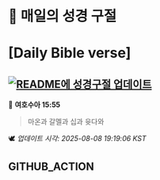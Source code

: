 # 🙏 매일의 성경 구절
# [Daily Bible verse]
## [![README에 성경구절 업데이트](https://github.com/DONGSUKA/first_test/actions/workflows/update-readme-bible.yml/badge.svg)](https://github.com/DONGSUKA/first_test/actions/workflows/update-readme-bible.yml)
<!-- START_BIBLE_VERSE -->
📖 **여호수아 15:55**
> 마온과 갈멜과 십과 윳다와

🕊️ _업데이트 시각: 2025-08-08 19:19:06 KST_
  <!-- END_BIBLE_VERSE -->
## GITHUB_ACTION
